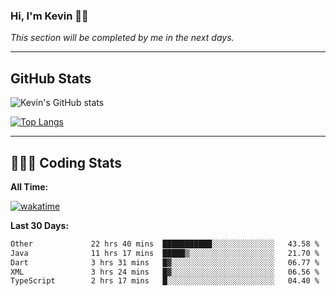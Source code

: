 ### Hi, I'm Kevin 👋🏻

_This section will be completed by me in the next days._


--- 
## GitHub Stats
![Kevin's GitHub stats](https://github-readme-stats.vercel.app/api?username=kevin-kraus&show_icons=true&theme=dark)

[![Top Langs](https://github-readme-stats.vercel.app/api/top-langs/?username=kevin-kraus&layout=compact&theme=dark)]()

---
## 🧑🏻‍💻 Coding Stats

**All Time:**

[![wakatime](https://wakatime.com/badge/user/2ee1869b-72a2-4c21-b5f7-e95432f5a1cf.svg?style=flat)](https://wakatime.com/@2ee1869b-72a2-4c21-b5f7-e95432f5a1cf)

**Last 30 Days:**

<!--START_SECTION:waka-->

```txt
Other             22 hrs 40 mins  ███████████░░░░░░░░░░░░░░   43.58 %
Java              11 hrs 17 mins  █████▒░░░░░░░░░░░░░░░░░░░   21.70 %
Dart              3 hrs 31 mins   █▓░░░░░░░░░░░░░░░░░░░░░░░   06.77 %
XML               3 hrs 24 mins   █▓░░░░░░░░░░░░░░░░░░░░░░░   06.56 %
TypeScript        2 hrs 17 mins   █░░░░░░░░░░░░░░░░░░░░░░░░   04.40 %
```

<!--END_SECTION:waka-->
